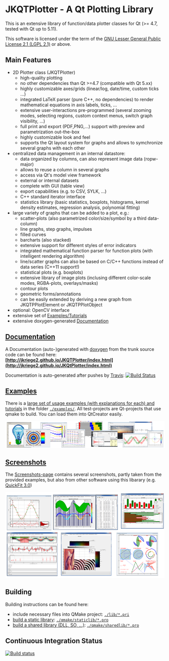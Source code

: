 # JKQTPlotter - A Qt Plotting Library
This is an extensive library of function/data plotter classes for Qt (>= 4.7, tested with Qt up to 5.11).

This software is licensed under the term of the [GNU Lesser General Public License 2.1 
(LGPL 2.1)](./LICENSE) or above. 

## Main Features
- 2D Plotter class (JKQTPlotter)
  - high-quality plotting
  - no other dependencies than Qt >=4.7 (compatible with Qt 5.xx)
  - highly customizable axes/grids (linear/log, date/time, custom ticks ...)
  - integrated LaTeX parser (pure C++, no dependencies) to render mathematical equations in axis labels, ticks, ...
  - extensive user-interactions pre-programmed (several zooming modes, selecting regions, custom context menus, switch graph visibility, ...)
  - full print and export (PDF,PNG,...) support with preview and parametrization out-the-box
  - highly customizable look and feel
  - supports the Qt layout system for graphs and allows to symchronize several graphs with each other
- centralized data management in an internal datastore:
  - data organized by columns, can also represent image data (ropw-major)
  - allows to reuse a column in several graphs
  - access via Qt's model view framework
  - external or internal datasets
  - complete with GUI (table view)
  - export capabilities (e.g. to CSV, SYLK, ...)
  - C++ standard iterator interface
  - statistics library (basic statistics, boxplots, histograms, kernel density estimates, regression analysis, polynomial fitting)
- large variety of graphs that can be added to a plot, e.g.:
  - scatter-plots (also parametrized color/size/symbol by a third data-column)
  - line graphs, step graphs, impulses
  - filled curves
  - barcharts (also stacked)
  - extensive support for different styles of error indicators
  - integrated mathematical function parser for function plots (with intelligent rendering algorithm)
  - line/scatter graphs can also be based on C/C++ functions instead of data series (C++11 support!)
  - statistical plots (e.g. boxplots)
  - extensive library of image plots (inclusing different color-scale modes, RGBA-plots, overlays/masks)
  - contour plots
  - geometric forms/annotations
  - can be easily extended by deriving a new graph from JKQTPPlotElement or JKQTPPlotObject
- optional: OpenCV interface
- extensive set of [Examples/Tutorials](./examples/README.md)
- extensive doxygen-generated [Documentation](http://jkriege2.github.io/JKQtPlotter/index.html)

## [Documentation](http://jkriege2.github.io/JKQtPlotter/index.html)
A Documentation (auto-)generated with [doxygen](http://www.doxygen.nl/) from the trunk source code can be found here: 
**[http://jkriege2.github.io/JKQTPlotter/index.html](http://jkriege2.github.io/JKQtPlotter/index.html)**

Documentation is auto-generated after pushes by [Travis](https://travis-ci.org/jkriege2/JKQtPlotter): [![Build Status](https://travis-ci.org/jkriege2/JKQtPlotter.svg?branch=master)](https://travis-ci.org/jkriege2/JKQtPlotter)

## [Examples](./examples/)
There is a [large set of usage examples (with explanations for each) and tutorials](./examples/) in the folder [`./examples/`](./examples).
All test-projects are Qt-projects that use qmake to build. You can load them into QtCreator easily.

[![EXAMPLES-Page](./screenshots/examplesbanner.png)](./examples/README.md)

## [Screenshots](./screenshots/)
The [Screenshots-page](./screenshots/) contains several screenshots, partly taken from the provided examples, but also from other software using this libarary (e.g. [QuickFit 3.0](https://github.com/jkriege2/QuickFit3))

[![EXAMPLES-Page](./screenshots/screenshotsbanner.png)](./screenshots/README.md)


## Building
Building instructions can be found here:
- include necessary files into QMake project: [`./lib/*.pri`](./lib/README.md)
- [build a static library](./staticlib): [`./qmake/staticlib/*.pro`](./qmake/staticlib/README.md)
- [build a shared library (DLL, SO, ...)](./sharedlib): [`./qmake/sharedlib/*.pro`](./qmake/sharedlib/README.md)


## Continuous Integration Status
[![Build status](https://ci.appveyor.com/api/projects/status/vq2o9pfi97isxm2a/branch/master?svg=true)](https://ci.appveyor.com/project/jkriege2/jkqtplotter/branch/master)
